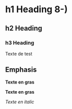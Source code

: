 # h1 Heading 8-)
## h2 Heading
### h3 Heading

Texte de test

## Emphasis

**Texte en gras**

__Texte en gras__

*Texte en italic*
